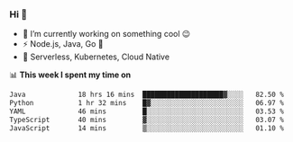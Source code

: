 ### Hi 👋

<!--
**nodejh/nodejh** is a ✨ _special_ ✨ repository because its `README.md` (this file) appears on your GitHub profile.

Here are some ideas to get you started:

- 🔭 I’m currently working on ...
- 🌱 I’m currently learning ...
- 👯 I’m looking to collaborate on ...
- 🤔 I’m looking for help with ...
- 💬 Ask me about ...
- 📫 How to reach me: ...
- 😄 Pronouns: ...
- ⚡ Fun fact: ...
-->

- 🔭 I’m currently working on something cool :wink:
- ⚡ Node.js, Java, Go :thought_balloon:
- 🤖 Serverless, Kubernetes, Cloud Native

📊 **This week I spent my time on**

<!--START_SECTION:waka-->

```txt
Java             18 hrs 16 mins  ████████████████████▓░░░░   82.50 %
Python           1 hr 32 mins    █▓░░░░░░░░░░░░░░░░░░░░░░░   06.97 %
YAML             46 mins         █░░░░░░░░░░░░░░░░░░░░░░░░   03.53 %
TypeScript       40 mins         ▓░░░░░░░░░░░░░░░░░░░░░░░░   03.07 %
JavaScript       14 mins         ▒░░░░░░░░░░░░░░░░░░░░░░░░   01.10 %
```

<!--END_SECTION:waka-->


<!--
:traffic_light: **Visitors**

![visitors](https://visitor-badge.glitch.me/badge?page_id=nodejh.nodejh)
-->
